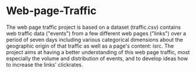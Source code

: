 # Web-page-Traffic
The web page traffic project is based on a dataset (traffic.csv) contains web traffic data ("events") from a few different web pages ("links") over a period of seven days including various categorical dimensions about the geographic origin of that traffic as well as a page's content: isrc. 
The project aims at having a better understanding of this web page traffic, most especially the volume and distribution of events, and to develop ideas how to increase the links' clickrates.
